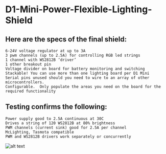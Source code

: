 # D1-Mini-Power-Flexible-Lighting-Shield

## Here are the specs of the final shield:

	6-24V voltage regulator at up to 3A
	3 pwm channels (up to 2.5A) for controlling RGB led strings
	1 channel with WS2812B ‘driver’
	1 other breakout pin
	Voltage divider on board for battery monitoring and switching
	Stackable! You can use more than one lighting board per D1 Mini
	Serial pins unused should you need to wire to an array of other microcontrollers.
	Configurable.  Only populate the areas you need on the board for the required functionality

## Testing confirms the following:

	Power supply good to 2.5A continuous at 30C
	Drives a string of 120 WS2812B at 80% brightness
	PWM channels (current sink) good for 2.5A per channel
	McLighting, Tasmota compatible
	PWM and WS2812B drivers work separately or concurrently

![alt text](https://imgs.xkcd.com/comics/standards.png "standards")


